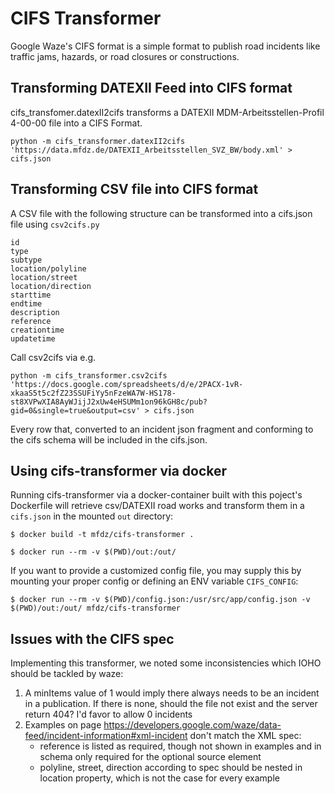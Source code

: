 # CIFS Transformer

Google Waze's CIFS format is a simple format to publish road incidents like traffic jams, hazards, or road closures or constructions.

## Transforming DATEXII Feed into CIFS format

cifs_transfomer.datexII2cifs transforms a DATEXII MDM-Arbeitsstellen-Profil 4-00-00 file into a CIFS Format.

```
python -m cifs_transformer.datexII2cifs 'https://data.mfdz.de/DATEXII_Arbeitsstellen_SVZ_BW/body.xml' > cifs.json
```

## Transforming CSV file into CIFS format

A CSV file with the following structure can be transformed into a cifs.json file using `csv2cifs.py`

```
id	
type	
subtype	
location/polyline	
location/street	
location/direction	
starttime	
endtime	
description	
reference	
creationtime	
updatetime
```

Call csv2cifs via e.g.

```
python -m cifs_transformer.csv2cifs 'https://docs.google.com/spreadsheets/d/e/2PACX-1vR-xkaaS5t5c2fZ23SSUFiYy5nFzeWA7W-HS178-st8XVPwXIA8AyWJijJ2xUw4eHSUMm1on96kGH8c/pub?gid=0&single=true&output=csv' > cifs.json
```



Every row that, converted to an incident json fragment and conforming to the cifs schema will be included in the cifs.json.

## Using cifs-transformer via docker

Running cifs-transformer via a docker-container built with this poject's Dockerfile will
retrieve csv/DATEXII road works and transform them in a `cifs.json` in the mounted `out` directory:

```
$ docker build -t mfdz/cifs-transformer .

$ docker run --rm -v $(PWD)/out:/out/
```

If you want to provide a customized config file, you may supply this by mounting your proper config or defining an ENV variable `CIFS_CONFIG`:

```
$ docker run --rm -v $(PWD)/config.json:/usr/src/app/config.json -v $(PWD)/out:/out/ mfdz/cifs-transformer
```

## Issues with the CIFS spec
Implementing this transformer, we noted some inconsistencies which IOHO should be tackled by waze:

1. A minItems value of 1 would imply there always needs to be an incident in a publication. If there is none, should the file not exist and the server return 404? I'd favor to allow 0 incidents
2. Examples on page https://developers.google.com/waze/data-feed/incident-information#xml-incident don't match the XML spec:
	* reference is listed as required, though not shown in examples and in schema only required for the optional source element
	* polyline, street, direction according to spec should be nested in location property, which is not the case for every example
